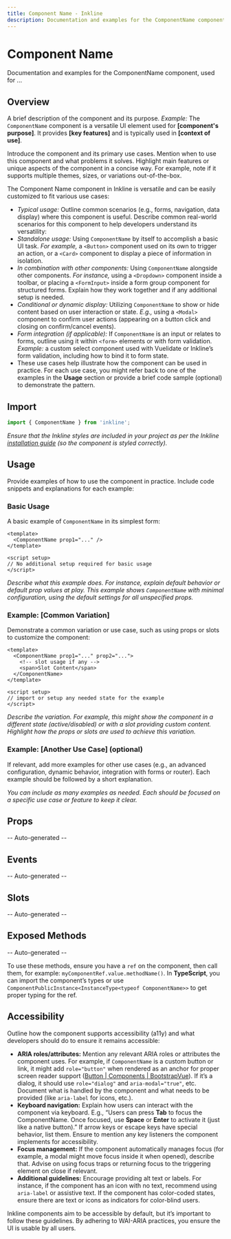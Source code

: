 ```yaml
---
title: Component Name - Inkline
description: Documentation and examples for the ComponentName component, used for ... 
---
```


# Component Name

Documentation and examples for the ComponentName component, used for ...

## Overview

A brief description of the component and its purpose. *Example:* The `ComponentName` component is a versatile UI element used for **[component's purpose]**. It provides **[key features]** and is typically used in **[context of use]**.

Introduce the component and its primary use cases. Mention when to use this component and what problems it solves. Highlight main features or unique aspects of the component in a concise way. For example, note if it supports multiple themes, sizes, or variations out-of-the-box.

The Component Name component in Inkline is versatile and can be easily customized to fit various use cases:

- *Typical usage:* Outline common scenarios (e.g., forms, navigation, data display) where this component is useful.
  Describe common real-world scenarios for this component to help developers understand its versatility:
- *Standalone usage:* Using `ComponentName` by itself to accomplish a basic UI task. *For example,* a `<Button>` component used on its own to trigger an action, or a `<Card>` component to display a piece of information in isolation.
- *In combination with other components:* Using `ComponentName` alongside other components. *For instance,* using a `<Dropdown>` component inside a toolbar, or placing a `<FormInput>` inside a form group component for structured forms. Explain how they work together and if any additional setup is needed.
- *Conditional or dynamic display:* Utilizing `ComponentName` to show or hide content based on user interaction or state. *E.g.,* using a `<Modal>` component to confirm user actions (appearing on a button click and closing on confirm/cancel events).
- *Form integration (if applicable):* If `ComponentName` is an input or relates to forms, outline using it within `<form>` elements or with form validation. *Example:* a custom select component used with Vuelidate or Inkline’s form validation, including how to bind it to form state.
- These use cases help illustrate how the component can be used in practice. For each use case, you might refer back to one of the examples in the **Usage** section or provide a brief code sample (optional) to demonstrate the pattern.

## Import

```ts
import { ComponentName } from 'inkline';
```

*Ensure that the Inkline styles are included in your project as per the Inkline [installation guide](/docs/getting-started) (so the component is styled correctly).*

## Usage

Provide examples of how to use the component in practice. Include code snippets and explanations for each example:

### Basic Usage

A basic example of `ComponentName` in its simplest form:

```vue
<template>
  <ComponentName prop1="..." />
</template>

<script setup>
// No additional setup required for basic usage
</script>
```

*Describe what this example does. For instance, explain default behavior or default prop values at play. This example shows `ComponentName` with minimal configuration, using the default settings for all unspecified props.*

### Example: [Common Variation]

Demonstrate a common variation or use case, such as using props or slots to customize the component:

```vue
<template>
  <ComponentName prop1="..." prop2="...">
    <!-- slot usage if any -->
    <span>Slot Content</span>
  </ComponentName>
</template>

<script setup>
// import or setup any needed state for the example
</script>
```

*Describe the variation. For example, this might show the component in a different state (active/disabled) or with a slot providing custom content. Highlight how the props or slots are used to achieve this variation.*

### Example: [Another Use Case] (optional)

If relevant, add more examples for other use cases (e.g., an advanced configuration, dynamic behavior, integration with forms or router). Each example should be followed by a short explanation.

*You can include as many examples as needed. Each should be focused on a specific use case or feature to keep it clear.*

## Props

-- Auto-generated --

## Events

-- Auto-generated --

## Slots

-- Auto-generated --

## Exposed Methods

-- Auto-generated --

To use these methods, ensure you have a `ref` on the component, then call them, for example: `myComponentRef.value.methodName()`. In **TypeScript**, you can import the component’s types or use `ComponentPublicInstance<InstanceType<typeof ComponentName>>` to get proper typing for the ref.

## Accessibility

Outline how the component supports accessibility (a11y) and what developers should do to ensure it remains accessible:

- **ARIA roles/attributes:** Mention any relevant ARIA roles or attributes the component uses. For example, if `ComponentName` is a custom button or link, it might add `role="button"` when rendered as an anchor for proper screen reader support ([Button | Components | BootstrapVue](https://bootstrap-vue.org/docs/components/button#:~:text=When%20the%20,a%3E%60%20element)). If it’s a dialog, it should use `role="dialog"` and `aria-modal="true"`, etc. Document what is handled by the component and what needs to be provided (like `aria-label` for icons, etc.).
- **Keyboard navigation:** Explain how users can interact with the component via keyboard. E.g., “Users can press **Tab** to focus the ComponentName. Once focused, use **Space** or **Enter** to activate it (just like a native button).” If arrow keys or escape keys have special behavior, list them. Ensure to mention any key listeners the component implements for accessibility.
- **Focus management:** If the component automatically manages focus (for example, a modal might move focus inside it when opened), describe that. Advise on using focus traps or returning focus to the triggering element on close if relevant.
- **Additional guidelines:** Encourage providing alt text or labels. For instance, if the component has an icon with no text, recommend using `aria-label` or assistive text. If the component has color-coded states, ensure there are text or icons as indicators for color-blind users.

Inkline components aim to be accessible by default, but it’s important to follow these guidelines. By adhering to WAI-ARIA practices, you ensure the UI is usable by all users.
